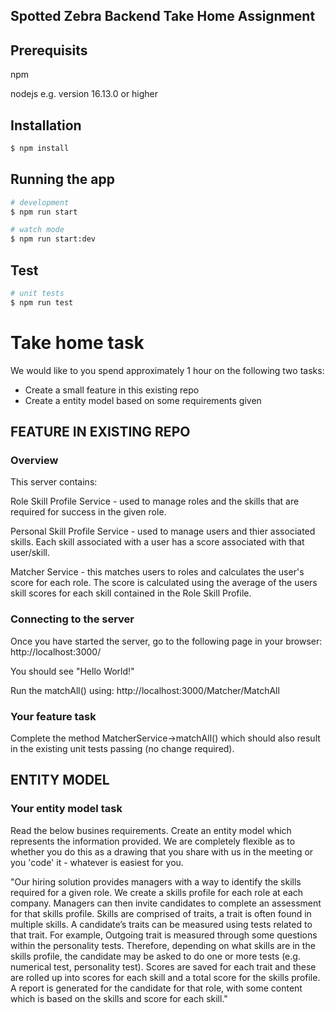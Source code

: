 ## Spotted Zebra Backend Take Home Assignment

## Prerequisits
npm

nodejs e.g. version 16.13.0 or higher

## Installation

```bash
$ npm install
```

## Running the app

```bash
# development
$ npm run start

# watch mode
$ npm run start:dev
```

## Test

```bash
# unit tests
$ npm run test
```

# Take home task
We would like to you spend approximately 1 hour on the following two tasks:

- Create a small feature in this existing repo
- Create a entity model based on some requirements given


## FEATURE IN EXISTING REPO
### Overview
This server contains:

Role Skill Profile Service - used to manage roles and the skills that are required for success in the given role.

Personal Skill Profile Service - used to manage users and thier associated skills.  Each skill associated with a user has a score associated with that user/skill.

Matcher Service - this matches users to roles and calculates the user's score for each role.  The score is calculated using the average of the users skill scores for each skill contained in the Role Skill Profile.

### Connecting to the server

Once you have started the server, go to the following page in your browser:
http://localhost:3000/

You should see "Hello World!"

Run the matchAll() using:
http://localhost:3000/Matcher/MatchAll

### Your feature task
Complete the method MatcherService->matchAll() which should also result in the existing unit tests passing (no change required).

## ENTITY MODEL

### Your entity model task

Read the below busines requirements.  Create an entity model which represents the information provided.  We are completely flexible as to whether you do this as a drawing that you share with us in the meeting or you 'code' it - whatever is easiest for you.

"Our hiring solution provides managers with a way to identify the skills required for a given role.  We create a skills profile for each role at each company.  Managers can then invite candidates to complete an assessment for that skills profile.  Skills are comprised of traits, a trait is often found in multiple skills.  A candidate’s traits can be measured using tests related to that trait.  For example, Outgoing trait is measured through some questions within the personality tests.   Therefore, depending on what skills are in the skills profile, the candidate may be asked to do one or more tests (e.g. numerical test, personality test).  Scores are saved for each trait and these are rolled up into scores for each skill and a total score for the skills profile.  A report is generated for the candidate for that role, with some content which is based on the skills and score for each skill."
